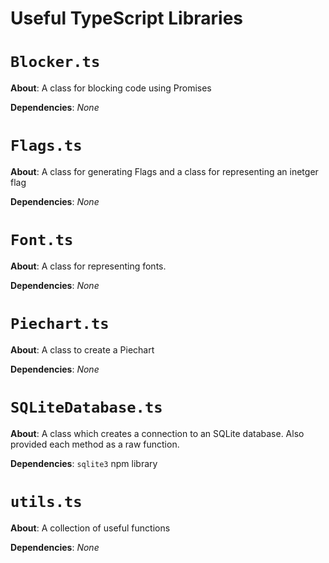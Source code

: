 # Useful TypeScript Libraries

# `Blocker.ts`
**About**: A class for blocking code using Promises

**Dependencies**: *None*

# `Flags.ts`
**About**: A class for generating Flags and a class for representing an inetger flag

**Dependencies**: *None*

# `Font.ts`
**About**: A class for representing fonts.

**Dependencies**: *None*

# `Piechart.ts`
**About**: A class to create a Piechart

**Dependencies**: *None*

# `SQLiteDatabase.ts`
**About**: A class which creates a connection to an SQLite database. Also provided each method as a raw function.

**Dependencies**: `sqlite3` npm library

# `utils.ts`
**About**: A collection of useful functions

**Dependencies**: *None*